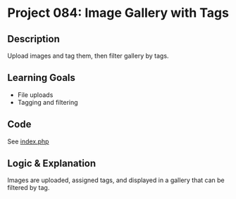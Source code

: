 # Project 084: Image Gallery with Tags

## Description
Upload images and tag them, then filter gallery by tags.

## Learning Goals
- File uploads
- Tagging and filtering

## Code
See [index.php](index.php)

## Logic & Explanation
Images are uploaded, assigned tags, and displayed in a gallery that can be filtered by tag.
